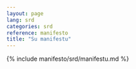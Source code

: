 ```yaml
---
layout: page
lang: srd
categories: srd
reference: manifesto
title: "Su manifestu"
---
```


{% include manifesto/srd/manifestu.md %}